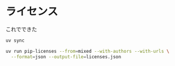 
# ライセンス
これでできた
```sh
uv sync

uv run pip-licenses --from=mixed --with-authors --with-urls \
  --format=json --output-file=licenses.json

```
